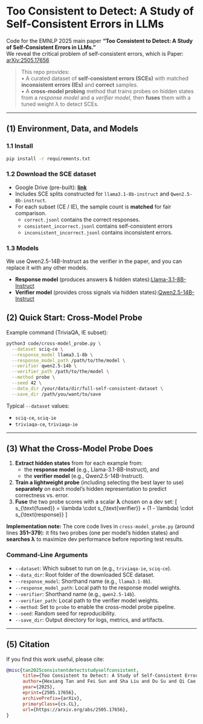 
# Too Consistent to Detect: A Study of Self-Consistent Errors in LLMs

Code for the EMNLP 2025 main paper **“Too Consistent to Detect: A Study of Self-Consistent Errors in LLMs.”**  
We reveal the critical problem of self-consistent errors, which is 
Paper: [arXiv:2505.17656](https://arxiv.org/abs/2505.17656)

> This repo provides:  
> • A curated dataset of **self-consistent errors (SCEs)** with matched **inconsistent errors (IEs)** and **correct** samples.  
> • A **cross-model probing** method that trains probes on hidden states from a *response model* and a *verifier model*, then **fuses** them with a tuned weight λ to detect SCEs.

---

## (1) Environment, Data, and Models

### 1.1 Install
```bash
pip install -r requirements.txt
````

### 1.2 Download the SCE dataset

* Google Drive (pre-built): **[link](https://drive.google.com/drive/folders/15EPDBtECAMHZfP4Gio8Mj3Io7iUjxiIm?usp=sharing)**
* Includes SCE splits constructed for `llama3.1-8b-instruct` and `Qwen2.5-8b-instruct`.
* For each subset (CE / IE), the sample count is **matched** for fair comparison.
  * `correct.jsonl` contains the correct responses.
  * `consistent_incorrect.jsonl` contains self-consistent errors
  * `inconsistent_incorrect.jsonl` contains inconsistent errors.


### 1.3 Models
We use Qwen2.5-14B-Instruct as the verifier in the paper, and you can replace it with any other models.
* **Response model** (produces answers & hidden states):[Llama-3.1-8B-Instruct](https://huggingface.co/meta-llama/Llama-3.1-8B-Instruct)
* **Verifier model** (provides cross signals via hidden states):[Qwen2.5-14B-Instruct](https://huggingface.co/Qwen/Qwen2.5-14B-Instruct)

## (2) Quick Start: Cross-Model Probe

Example command (TriviaQA, IE subset):

```bash
python3 code/cross-model_probe.py \
  --dataset sciq-ce \
  --response_model llama3.1-8b \
  --response_model_path /path/to/the/model \
  --verifier qwen2.5-14b \
  --verifier_path /path/to/the/model \
  --method probe \
  --seed 42 \
  --data_dir /your/data/dir/full-self-consistent-dataset \
  --save_dir /path/you/want/to/save
```

Typical `--dataset` values:

* `sciq-ce`, `sciq-ie`
* `triviaqa-ce`, `triviaqa-ie`

---

## (3) What the Cross-Model Probe Does

1. **Extract hidden states** from for each example from:
   * the **response model** (e.g., Llama-3.1-8B-Instruct), and
   * the **verifier model** (e.g., Qwen2.5-14B-Instruct).
2. **Train a lightweight probe** (including selecting the best layer to use) **separately** on each model’s hidden representation to predict correctness vs. error.
3. **Fuse** the two probe scores with a scalar **λ** chosen on a dev set:
   [
   s_{\text{fused}} = \lambda \cdot s_{\text{verifier}} + (1 - \lambda) \cdot s_{\text{response}}
   ]

**Implementation note:** The core code lives in `cross-model_probe.py` (around lines **351–379**): it fits two probes (one per model’s hidden states) and **searches λ** to maximize dev performance before reporting test results.


### Command-Line Arguments

* `--dataset`: Which subset to run on (e.g., `triviaqa-ie`, `sciq-ce`).
* `--data_dir`: Root folder of the downloaded SCE dataset.
* `--response_model`: Shorthand name (e.g., `llama3.1-8b`).
* `--response_model_path`: Local path to the response model weights.
* `--verifier`: Shorthand name (e.g., `qwen2.5-14b`).
* `--verifier_path`: Local path to the verifier model weights.
* `--method`: Set to `probe` to enable the cross-model probe pipeline.
* `--seed`: Random seed for reproducibility.
* `--save_dir`: Output directory for logs, metrics, and artifacts.

---

## (5) Citation

If you find this work useful, please cite:

```bibtex
@misc{tan2025consistentdetectstudyselfconsistent,
      title={Too Consistent to Detect: A Study of Self-Consistent Errors in LLMs}, 
      author={Hexiang Tan and Fei Sun and Sha Liu and Du Su and Qi Cao and Xin Chen and Jingang Wang and Xunliang Cai and Yuanzhuo Wang and Huawei Shen and Xueqi Cheng},
      year={2025},
      eprint={2505.17656},
      archivePrefix={arXiv},
      primaryClass={cs.CL},
      url={https://arxiv.org/abs/2505.17656}, 
}
```
